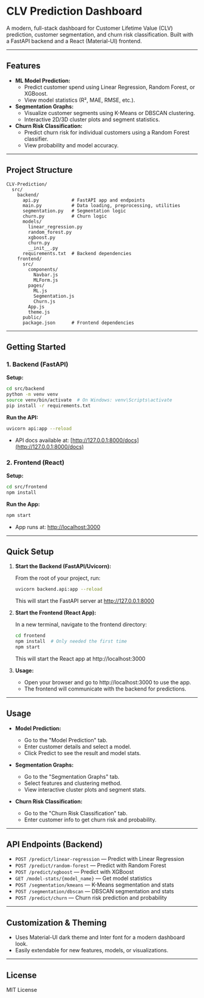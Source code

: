 # CLV Prediction Dashboard

A modern, full-stack dashboard for Customer Lifetime Value (CLV) prediction, customer segmentation, and churn risk classification. Built with a FastAPI backend and a React (Material-UI) frontend.

---

## Features

- **ML Model Prediction:**
  - Predict customer spend using Linear Regression, Random Forest, or XGBoost.
  - View model statistics (R², MAE, RMSE, etc.).
- **Segmentation Graphs:**
  - Visualize customer segments using K-Means or DBSCAN clustering.
  - Interactive 2D/3D cluster plots and segment statistics.
- **Churn Risk Classification:**
  - Predict churn risk for individual customers using a Random Forest classifier.
  - View probability and model accuracy.

---

## Project Structure

```
CLV-Prediction/
  src/
    backend/
      api.py            # FastAPI app and endpoints
      main.py           # Data loading, preprocessing, utilities
      segmentation.py   # Segmentation logic
      churn.py          # Churn logic
      models/
        linear_regression.py
        random_forest.py
        xgboost.py
        churn.py
        __init__.py
      requirements.txt  # Backend dependencies
    frontend/
      src/
        components/
          Navbar.js
          MLForm.js
        pages/
          ML.js
          Segmentation.js
          Churn.js
        App.js
        theme.js
      public/
      package.json      # Frontend dependencies
```

---

## Getting Started

### 1. Backend (FastAPI)

**Setup:**
```bash
cd src/backend
python -m venv venv
source venv/bin/activate  # On Windows: venv\Scripts\activate
pip install -r requirements.txt
```

**Run the API:**
```bash
uvicorn api:app --reload
```

- API docs available at: [http://127.0.0.1:8000/docs](http://127.0.0.1:8000/docs)

### 2. Frontend (React)

**Setup:**
```bash
cd src/frontend
npm install
```

**Run the App:**
```bash
npm start
```

- App runs at: [http://localhost:3000](http://localhost:3000)

---

## Quick Setup

1. **Start the Backend (FastAPI/Uvicorn):**

   From the root of your project, run:
   ```bash
   uvicorn backend.api:app --reload
   ```
   This will start the FastAPI server at http://127.0.0.1:8000

2. **Start the Frontend (React App):**

   In a new terminal, navigate to the frontend directory:
   ```bash
   cd frontend
   npm install  # Only needed the first time
   npm start
   ```
   This will start the React app at http://localhost:3000

3. **Usage:**
   - Open your browser and go to http://localhost:3000 to use the app.
   - The frontend will communicate with the backend for predictions.

---

## Usage

- **Model Prediction:**
  - Go to the "Model Prediction" tab.
  - Enter customer details and select a model.
  - Click Predict to see the result and model stats.

- **Segmentation Graphs:**
  - Go to the "Segmentation Graphs" tab.
  - Select features and clustering method.
  - View interactive cluster plots and segment stats.

- **Churn Risk Classification:**
  - Go to the "Churn Risk Classification" tab.
  - Enter customer info to get churn risk and probability.

---

## API Endpoints (Backend)

- `POST /predict/linear-regression` — Predict with Linear Regression
- `POST /predict/random-forest` — Predict with Random Forest
- `POST /predict/xgboost` — Predict with XGBoost
- `GET /model-stats/{model_name}` — Get model statistics
- `POST /segmentation/kmeans` — K-Means segmentation and stats
- `POST /segmentation/dbscan` — DBSCAN segmentation and stats
- `POST /predict/churn` — Churn risk prediction and probability

---

## Customization & Theming

- Uses Material-UI dark theme and Inter font for a modern dashboard look.
- Easily extendable for new features, models, or visualizations.

---

## License

MIT License

